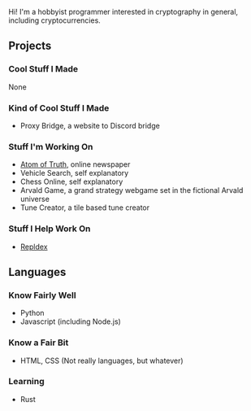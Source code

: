 Hi! I'm a hobbyist programmer interested in cryptography in general, including cryptocurrencies.

## Projects
### Cool Stuff I Made
None 
### Kind of Cool Stuff I Made
- Proxy Bridge, a website to Discord bridge
### Stuff I'm Working On
- [Atom of Truth](https://github.com/jetstream0/Atom-of-Truth), online newspaper
- Vehicle Search, self explanatory
- Chess Online, self explanatory
- Arvald Game, a grand strategy webgame set in the fictional Arvald universe
- Tune Creator, a tile based tune creator 
### Stuff I Help Work On
- [Repldex](https://github.com/mat-1/Repldex)
## Languages
### Know Fairly Well
- Python
- Javascript (including Node.js)
### Know a Fair Bit
- HTML, CSS (Not really languages, but whatever)
### Learning
- Rust
